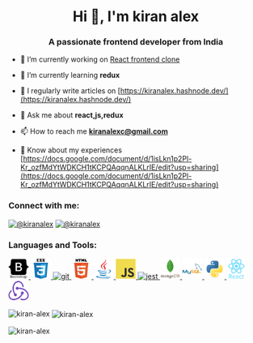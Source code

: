 <h1 align="center">Hi 👋, I'm kiran alex</h1>
<h3 align="center">A passionate frontend developer from India</h3>

- 🔭 I’m currently working on [React frontend clone](https://github.com/Kiran-Alex/react-twitter-clone)

- 🌱 I’m currently learning **redux**

- 📝 I regularly write articles on [https://kiranalex.hashnode.dev/](https://kiranalex.hashnode.dev/)

- 💬 Ask me about **react,js,redux**

- 📫 How to reach me **kiranalexc@gmail.com**

- 📄 Know about my experiences [https://docs.google.com/document/d/1isLkn1p2Pl-Kr_ozfMdYtWDKCH1tKCPQAqqnALKLrIE/edit?usp=sharing](https://docs.google.com/document/d/1isLkn1p2Pl-Kr_ozfMdYtWDKCH1tKCPQAqqnALKLrIE/edit?usp=sharing)

<h3 align="left">Connect with me:</h3>
<p align="left">
<a href="https://hashnode.com/@kiranalex" target="blank"><img align="center" src="https://raw.githubusercontent.com/rahuldkjain/github-profile-readme-generator/master/src/images/icons/Social/hashnode.svg" alt="@kiranalex" height="30" width="40" /></a>
<a href="https://www.hackerearth.com/@kiranalex" target="blank"><img align="center" src="https://raw.githubusercontent.com/rahuldkjain/github-profile-readme-generator/master/src/images/icons/Social/hackerearth.svg" alt="@kiranalex" height="30" width="40" /></a>
</p>

<h3 align="left">Languages and Tools:</h3>
<p align="left"> <a href="https://getbootstrap.com" target="_blank" rel="noreferrer"> <img src="https://raw.githubusercontent.com/devicons/devicon/master/icons/bootstrap/bootstrap-plain-wordmark.svg" alt="bootstrap" width="40" height="40"/> </a> <a href="https://www.w3schools.com/css/" target="_blank" rel="noreferrer"> <img src="https://raw.githubusercontent.com/devicons/devicon/master/icons/css3/css3-original-wordmark.svg" alt="css3" width="40" height="40"/> </a> <a href="https://git-scm.com/" target="_blank" rel="noreferrer"> <img src="https://www.vectorlogo.zone/logos/git-scm/git-scm-icon.svg" alt="git" width="40" height="40"/> </a> <a href="https://www.w3.org/html/" target="_blank" rel="noreferrer"> <img src="https://raw.githubusercontent.com/devicons/devicon/master/icons/html5/html5-original-wordmark.svg" alt="html5" width="40" height="40"/> </a> <a href="https://www.java.com" target="_blank" rel="noreferrer"> <img src="https://raw.githubusercontent.com/devicons/devicon/master/icons/java/java-original.svg" alt="java" width="40" height="40"/> </a> <a href="https://developer.mozilla.org/en-US/docs/Web/JavaScript" target="_blank" rel="noreferrer"> <img src="https://raw.githubusercontent.com/devicons/devicon/master/icons/javascript/javascript-original.svg" alt="javascript" width="40" height="40"/> </a> <a href="https://jestjs.io" target="_blank" rel="noreferrer"> <img src="https://www.vectorlogo.zone/logos/jestjsio/jestjsio-icon.svg" alt="jest" width="40" height="40"/> </a> <a href="https://www.mongodb.com/" target="_blank" rel="noreferrer"> <img src="https://raw.githubusercontent.com/devicons/devicon/master/icons/mongodb/mongodb-original-wordmark.svg" alt="mongodb" width="40" height="40"/> </a> <a href="https://www.mysql.com/" target="_blank" rel="noreferrer"> <img src="https://raw.githubusercontent.com/devicons/devicon/master/icons/mysql/mysql-original-wordmark.svg" alt="mysql" width="40" height="40"/> </a> <a href="https://www.python.org" target="_blank" rel="noreferrer"> <img src="https://raw.githubusercontent.com/devicons/devicon/master/icons/python/python-original.svg" alt="python" width="40" height="40"/> </a> <a href="https://reactjs.org/" target="_blank" rel="noreferrer"> <img src="https://raw.githubusercontent.com/devicons/devicon/master/icons/react/react-original-wordmark.svg" alt="react" width="40" height="40"/> </a> <a href="https://redux.js.org" target="_blank" rel="noreferrer"> <img src="https://raw.githubusercontent.com/devicons/devicon/master/icons/redux/redux-original.svg" alt="redux" width="40" height="40"/> </a> </p>

<p><img align="left" src="https://github-readme-stats.vercel.app/api/top-langs?username=kiran-alex&show_icons=true&locale=en&layout=compact" alt="kiran-alex" /></p>

<p>&nbsp;<img align="center" src="https://github-readme-stats.vercel.app/api?username=kiran-alex&show_icons=true&locale=en" alt="kiran-alex" /></p>

<p><img align="center" src="https://github-readme-streak-stats.herokuapp.com/?user=kiran-alex&" alt="kiran-alex" /></p>
